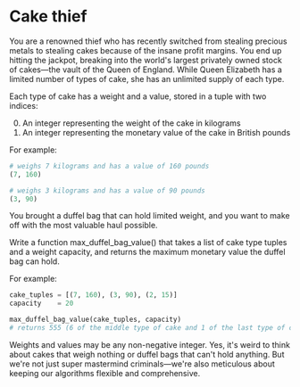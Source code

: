 # Cake thief
You are a renowned thief who has recently switched from stealing precious metals to stealing cakes because of the insane profit margins. You end up hitting the jackpot, breaking into the world's largest privately owned stock of cakes—the vault of the Queen of England.
While Queen Elizabeth has a limited number of types of cake, she has an unlimited supply of each type.

Each type of cake has a weight and a value, stored in a tuple with two indices:

0. An integer representing the weight of the cake in kilograms
1. An integer representing the monetary value of the cake in British pounds

For example:
``` python
# weighs 7 kilograms and has a value of 160 pounds
(7, 160)

# weighs 3 kilograms and has a value of 90 pounds
(3, 90)
```

You brought a duffel bag that can hold limited weight, and you want to make off with the most valuable haul possible.

Write a function max_duffel_bag_value() that takes a list of cake type tuples and a weight capacity, and returns the maximum monetary value the duffel bag can hold.

For example:
``` python
cake_tuples = [(7, 160), (3, 90), (2, 15)]
capacity    = 20

max_duffel_bag_value(cake_tuples, capacity)
# returns 555 (6 of the middle type of cake and 1 of the last type of cake)
```

Weights and values may be any non-negative integer. Yes, it's weird to think about cakes that weigh nothing or duffel bags that can't hold anything. But we're not just super mastermind criminals—we're also meticulous about keeping our algorithms flexible and comprehensive.
